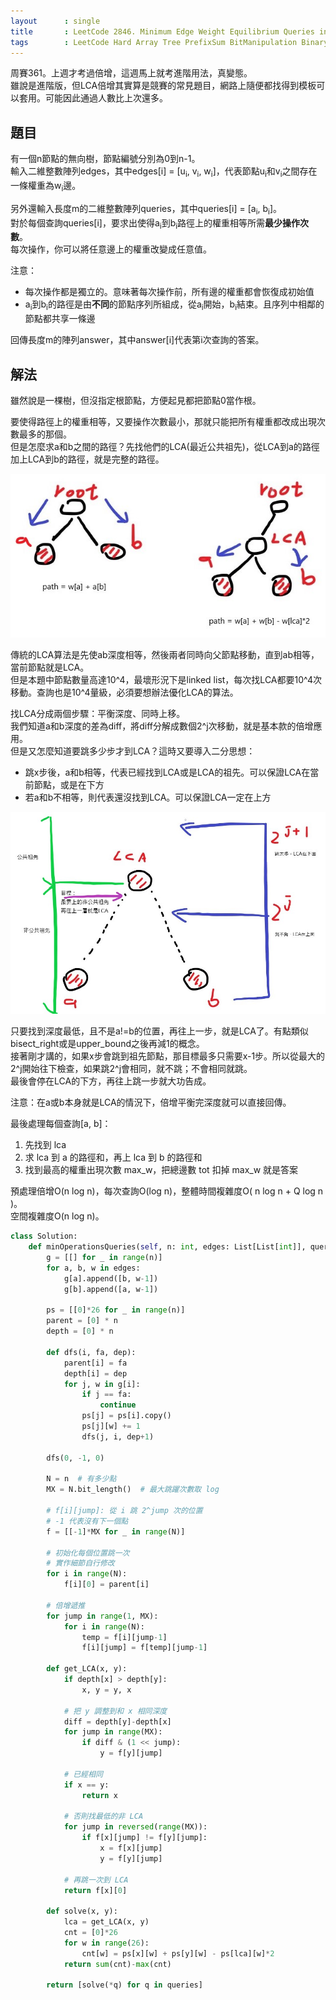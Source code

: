 ```yaml
---
layout      : single
title       : LeetCode 2846. Minimum Edge Weight Equilibrium Queries in a Tree
tags        : LeetCode Hard Array Tree PrefixSum BitManipulation BinaryLifting
---
```

周賽361。上週才考過倍增，這週馬上就考進階用法，真變態。  
雖說是進階版，但LCA倍增其實算是競賽的常見題目，網路上隨便都找得到模板可以套用。可能因此通過人數比上次還多。  

## 題目

有一個n節點的無向樹，節點編號分別為0到n-1。  
輸入二維整數陣列edges，其中edges[i] = [u<sub>i</sub>, v<sub>i</sub>, w<sub>i</sub>]，代表節點u<sub>i</sub>和v<sub>i</sub>之間存在一條權重為w<sub>i</sub>邊。  

另外還輸入長度m的二維整數陣列queries，其中queries[i] = [a<sub>i</sub>, b<sub>i</sub>]。  
對於每個查詢queries[i]，要求出使得a<sub>i</sub>到b<sub>i</sub>路徑上的權重相等所需**最少操作次數**。  
每次操作，你可以將任意邊上的權重改變成任意值。  

注意：  

- 每次操作都是獨立的。意味著每次操作前，所有邊的權重都會恢復成初始值  
- a<sub>i</sub>到b<sub>i</sub>的路徑是由**不同**的節點序列所組成，從a<sub>i</sub>開始，b<sub>i</sub>結束。且序列中相鄰的節點都共享一條邊  

回傳長度m的陣列answer，其中answer[i]代表第i次查詢的答案。  

## 解法

雖然說是一棵樹，但沒指定根節點，方便起見都把節點0當作根。  

要使得路徑上的權重相等，又要操作次數最小，那就只能把所有權重都改成出現次數最多的那個。  
但是怎麼求a和b之間的路徑？先找他們的LCA(最近公共祖先)，從LCA到a的路徑加上LCA到b的路徑，就是完整的路徑。  

![示意圖](/assets/img/2846-1.jpg)  

傳統的LCA算法是先使ab深度相等，然後兩者同時向父節點移動，直到ab相等，當前節點就是LCA。  
但是本題中節點數量高達10^4，最壞形況下是linked list，每次找LCA都要10^4次移動。查詢也是10^4量級，必須要想辦法優化LCA的算法。  

找LCA分成兩個步驟：平衡深度、同時上移。  
我們知道a和b深度的差為diff，將diff分解成數個2^j次移動，就是基本款的倍增應用。  
但是又怎麼知道要跳多少步才到LCA？這時又要導入二分思想：  

- 跳x步後，a和b相等，代表已經找到LCA或是LCA的祖先。可以保證LCA在當前節點，或是在下方  
- 若a和b不相等，則代表還沒找到LCA。可以保證LCA一定在上方  

![示意圖](/assets/img/2846-2.jpg)  

只要找到深度最低，且不是a!=b的位置，再往上一步，就是LCA了。有點類似bisect_right或是upper_bound之後再減1的概念。  
接著剛才講的，如果x步會跳到祖先節點，那目標最多只需要x-1步。所以從最大的2^j開始往下檢查，如果跳2^j會相同，就不跳；不會相同就跳。  
最後會停在LCA的下方，再往上跳一步就大功告成。  

注意：在a或b本身就是LCA的情況下，倍增平衡完深度就可以直接回傳。  

最後處理每個查詢[a, b]：  

1. 先找到 lca
2. 求 lca 到 a 的路徑和，再上 lca 到 b 的路徑和  
3. 找到最高的權重出現次數 max_w，把總邊數 tot 扣掉 max_w 就是答案  

預處理倍增O(n log n)，每次查詢O(log n)，整體時間複雜度O( n log n + Q log n )。  
空間複雜度O(n log n)。  

```python
class Solution:
    def minOperationsQueries(self, n: int, edges: List[List[int]], queries: List[List[int]]) -> List[int]:
        g = [[] for _ in range(n)]
        for a, b, w in edges:
            g[a].append([b, w-1])
            g[b].append([a, w-1])

        ps = [[0]*26 for _ in range(n)]
        parent = [0] * n
        depth = [0] * n

        def dfs(i, fa, dep):
            parent[i] = fa
            depth[i] = dep
            for j, w in g[i]:
                if j == fa:
                    continue
                ps[j] = ps[i].copy()
                ps[j][w] += 1
                dfs(j, i, dep+1)

        dfs(0, -1, 0)

        N = n  # 有多少點
        MX = N.bit_length()  # 最大跳躍次數取 log

        # f[i][jump]: 從 i 跳 2^jump 次的位置
        # -1 代表沒有下一個點
        f = [[-1]*MX for _ in range(N)]

        # 初始化每個位置跳一次
        # 實作細節自行修改
        for i in range(N):
            f[i][0] = parent[i]

        # 倍增遞推
        for jump in range(1, MX):
            for i in range(N):
                temp = f[i][jump-1]
                f[i][jump] = f[temp][jump-1]

        def get_LCA(x, y):
            if depth[x] > depth[y]:
                x, y = y, x

            # 把 y 調整到和 x 相同深度
            diff = depth[y]-depth[x]
            for jump in range(MX):
                if diff & (1 << jump):
                    y = f[y][jump]

            # 已經相同
            if x == y:
                return x

            # 否則找最低的非 LCA
            for jump in reversed(range(MX)):
                if f[x][jump] != f[y][jump]:
                    x = f[x][jump]
                    y = f[y][jump]

            # 再跳一次到 LCA
            return f[x][0]

        def solve(x, y):
            lca = get_LCA(x, y)
            cnt = [0]*26
            for w in range(26):
                cnt[w] = ps[x][w] + ps[y][w] - ps[lca][w]*2
            return sum(cnt)-max(cnt)

        return [solve(*q) for q in queries]
```
